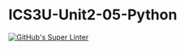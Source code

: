 # ICS3U-Unit2-05-Python

[![GitHub's Super Linter](https://github.com/Michael-Zagon/ICS3U-Unit2-05-Python/workflows/GitHub's%20Super%20Linter/badge.svg)](https://github.com/Michael-Zagon/ICS3U-Unit2-05-Python/actions)
